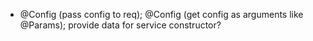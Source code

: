 * @Config (pass config to req); @Config (get config as arguments like @Params); provide data for service constructor?